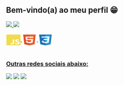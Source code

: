 ## Bem-vindo(a) ao meu perfil 😁

 <div>
   <a href="https://github.com/Eduardadado">
   <img height="180em" src="https://github-readme-stats.vercel.app/api?username=Eduardadado&show_icons=true&theme=tokyonight&include_all_commits=true&count_private=true"/>
   <img height="180em" src="https://github-readme-stats.vercel.app/api/top-langs/?username=Eduardadado&layout=compact&langs_count=6&theme=tokyonight"/>
</div>
    
<div style="display: inline_block"><br>
  <img align="center" alt="Js" height="30" width="40" src="https://raw.githubusercontent.com/devicons/devicon/master/icons/javascript/javascript-plain.svg">
  <img align="center" alt="HTML" height="30" width="40" src="https://raw.githubusercontent.com/devicons/devicon/master/icons/html5/html5-original.svg">
  <img align="center" alt="CSS" height="30" width="40" src="https://raw.githubusercontent.com/devicons/devicon/master/icons/css3/css3-original.svg">
  
</div>
 
<br>
 
### Outras redes sociais abaixo:
 
<div> 
 <a href = "eduardadado@gmail.com"><img src="[https://img.shields.io/badge/-Gmail-%23333?style=for-the-badge&logo=gmail&logoColor=white](https://mail.google.com/mail/u/0/?hl=pt-BR#inbox)" target="_blank"></a>
 <a href="https://discord.com/users/userdadinho1808" target="_blank"><img src="https://img.shields.io/badge/Discord-7289DA?style=for-the-badge&logo=discord&logoColor=white" target="_blank"></a> 
  <a href="www.linkedin.com/in/eduarda-dado-7689b0256" target="_blank"><img src="https://img.shields.io/badge/-LinkedIn-%230077B5?style=for-the-badge&logo=linkedin&logoColor=white" target="_blank"></a>
</div>
